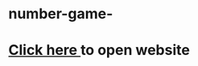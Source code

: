 # number-game-
<h1><a href="https://harsh-goel.github.io/number-game-/"> Click here </a> to open website </h1>
